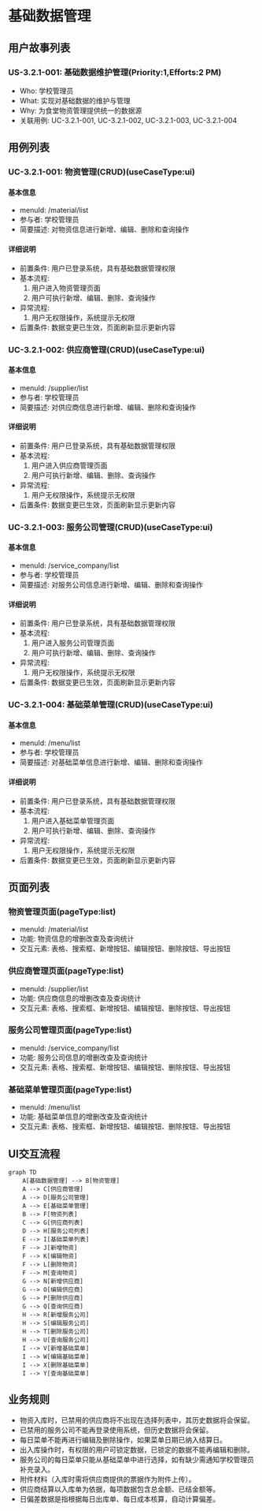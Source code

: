 #  基础数据管理

##  用户故事列表

###  US-3.2.1-001: 基础数据维护管理(Priority:1,Efforts:2 PM)
- Who: 学校管理员
- What: 实现对基础数据的维护与管理
- Why: 为食堂物资管理提供统一的数据源
- 关联用例: UC-3.2.1-001, UC-3.2.1-002, UC-3.2.1-003, UC-3.2.1-004

##  用例列表

###  UC-3.2.1-001: 物资管理(CRUD)(useCaseType:ui)

####  基本信息
- menuId: /material/list
- 参与者: 学校管理员
- 简要描述: 对物资信息进行新增、编辑、删除和查询操作

####  详细说明
- 前置条件: 用户已登录系统，具有基础数据管理权限
- 基本流程:
  1. 用户进入物资管理页面
  2. 用户可执行新增、编辑、删除、查询操作
- 异常流程:
  1. 用户无权限操作，系统提示无权限
- 后置条件: 数据变更已生效，页面刷新显示更新内容

###  UC-3.2.1-002: 供应商管理(CRUD)(useCaseType:ui)

####  基本信息
- menuId: /supplier/list
- 参与者: 学校管理员
- 简要描述: 对供应商信息进行新增、编辑、删除和查询操作

####  详细说明
- 前置条件: 用户已登录系统，具有基础数据管理权限
- 基本流程:
  1. 用户进入供应商管理页面
  2. 用户可执行新增、编辑、删除、查询操作
- 异常流程:
  1. 用户无权限操作，系统提示无权限
- 后置条件: 数据变更已生效，页面刷新显示更新内容

###  UC-3.2.1-003: 服务公司管理(CRUD)(useCaseType:ui)

####  基本信息
- menuId: /service_company/list
- 参与者: 学校管理员
- 简要描述: 对服务公司信息进行新增、编辑、删除和查询操作

####  详细说明
- 前置条件: 用户已登录系统，具有基础数据管理权限
- 基本流程:
  1. 用户进入服务公司管理页面
  2. 用户可执行新增、编辑、删除、查询操作
- 异常流程:
  1. 用户无权限操作，系统提示无权限
- 后置条件: 数据变更已生效，页面刷新显示更新内容

###  UC-3.2.1-004: 基础菜单管理(CRUD)(useCaseType:ui)

####  基本信息
- menuId: /menu/list
- 参与者: 学校管理员
- 简要描述: 对基础菜单信息进行新增、编辑、删除和查询操作

####  详细说明
- 前置条件: 用户已登录系统，具有基础数据管理权限
- 基本流程:
  1. 用户进入基础菜单管理页面
  2. 用户可执行新增、编辑、删除、查询操作
- 异常流程:
  1. 用户无权限操作，系统提示无权限
- 后置条件: 数据变更已生效，页面刷新显示更新内容

##  页面列表

###  物资管理页面(pageType:list)
- menuId: /material/list
- 功能: 物资信息的增删改查及查询统计
- 交互元素: 表格、搜索框、新增按钮、编辑按钮、删除按钮、导出按钮

###  供应商管理页面(pageType:list)
- menuId: /supplier/list
- 功能: 供应商信息的增删改查及查询统计
- 交互元素: 表格、搜索框、新增按钮、编辑按钮、删除按钮、导出按钮

###  服务公司管理页面(pageType:list)
- menuId: /service_company/list
- 功能: 服务公司信息的增删改查及查询统计
- 交互元素: 表格、搜索框、新增按钮、编辑按钮、删除按钮、导出按钮

###  基础菜单管理页面(pageType:list)
- menuId: /menu/list
- 功能: 基础菜单信息的增删改查及查询统计
- 交互元素: 表格、搜索框、新增按钮、编辑按钮、删除按钮、导出按钮

##  UI交互流程
```mermaid
graph TD
    A[基础数据管理] --> B[物资管理]
    A --> C[供应商管理]
    A --> D[服务公司管理]
    A --> E[基础菜单管理]
    B --> F[物资列表]
    C --> G[供应商列表]
    D --> H[服务公司列表]
    E --> I[基础菜单列表]
    F --> J[新增物资]
    F --> K[编辑物资]
    F --> L[删除物资]
    F --> M[查询物资]
    G --> N[新增供应商]
    G --> O[编辑供应商]
    G --> P[删除供应商]
    G --> Q[查询供应商]
    H --> R[新增服务公司]
    H --> S[编辑服务公司]
    H --> T[删除服务公司]
    H --> U[查询服务公司]
    I --> V[新增基础菜单]
    I --> W[编辑基础菜单]
    I --> X[删除基础菜单]
    I --> Y[查询基础菜单]
```

##  业务规则
- 物资入库时，已禁用的供应商将不出现在选择列表中，其历史数据将会保留。
- 已禁用的服务公司不能再登录使用系统，但历史数据将会保留。
- 每日菜单不能再进行编辑及删除操作，如果菜单日期已纳入结算日。
- 出入库操作时，有权限的用户可锁定数据，已锁定的数据不能再编辑和删除。
- 服务公司的每日菜单只能从基础菜单中进行选择，如有缺少需通知学校管理员补充录入。
- 附件材料（入库时需将供应商提供的票据作为附件上传）。
- 供应商结算以入库单为依据，每项数据包含总金额、已结金额等。
- 日偏差数据是指根据每日出库单、每日成本核算，自动计算偏差。

